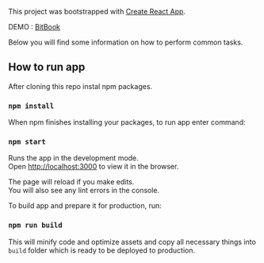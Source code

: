 This project was bootstrapped with [Create React App](https://github.com/facebookincubator/create-react-app).

DEMO : [BitBook](https://marvel-heros.herokuapp.com/) 


Below you will find some information on how to perform common tasks.<br>

## How to run app

After cloning this repo instal npm packages.
 
### `npm install`

When npm finishes installing your packages, to run app
enter command:

### `npm start`

Runs the app in the development mode.<br>
Open [http://localhost:3000](http://localhost:3000) to view it in the browser.

The page will reload if you make edits.<br>
You will also see any lint errors in the console.

To build app and prepare it for production, run:

### `npm run build`

This will minify code and optimize assets and copy all 
necessary things into `build` folder which is ready to be 
deployed to production.

